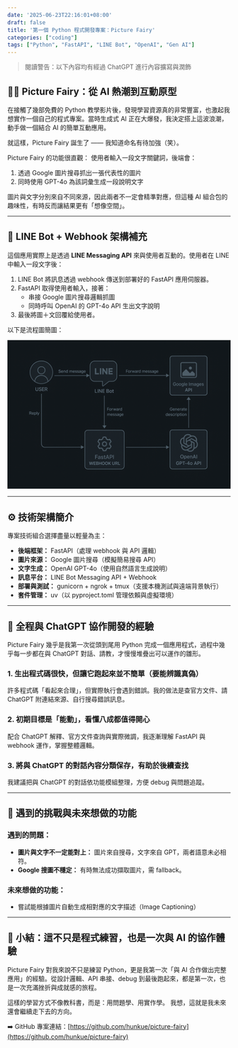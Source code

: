```yaml
---
date: '2025-06-23T22:16:01+08:00'
draft: false
title: '第一個 Python 程式開發專案：Picture Fairy'
categories: ["coding"]
tags: ["Python", "FastAPI", "LINE Bot", "OpenAI", "Gen AI"]
---
```


> 閱讀警告：以下內容均有經過 ChatGPT 進行內容擴寫與潤飾

## 🧚‍♀️ Picture Fairy：從 AI 熱潮到互動原型

在接觸了幾部免費的 Python 教學影片後，發現學習資源真的非常豐富，也激起我想實作一個自己的程式專案。當時生成式 AI 正在大爆發，我決定搭上這波浪潮，動手做一個結合 AI 的簡單互動應用。

就這樣，Picture Fairy 誕生了 —— 我知道命名有待加強（笑）。

Picture Fairy 的功能很直觀：
使用者輸入一段文字關鍵詞，後端會：
1. 透過 Google 圖片搜尋抓出一張代表性的圖片  
2. 同時使用 GPT-4o 為該詞彙生成一段說明文字

圖片與文字分別來自不同來源，因此兩者不一定會精準對應，但這種 AI 組合包的趣味性，有時反而讓結果更有「想像空間」。

---

## 🤖 LINE Bot + Webhook 架構補充

這個應用實際上是透過 **LINE Messaging API** 來與使用者互動的。使用者在 LINE 中輸入一段文字後：

1. LINE Bot 將訊息透過 webhook 傳送到部署好的 FastAPI 應用伺服器。
2. FastAPI 取得使用者輸入，接著：
    - 串接 Google 圖片搜尋邏輯抓圖
    - 同時呼叫 OpenAI 的 GPT-4o API 生出文字說明
3. 最後將圖＋文回覆給使用者。

以下是流程圖簡圖：

![Picture Fairy LINE Bot 流程圖](flowchart.png)

---

## ⚙️ 技術架構簡介

專案技術組合選擇盡量以輕量為主：

- **後端框架：** FastAPI（處理 webhook 與 API 邏輯）
- **圖片來源：** Google 圖片搜尋（模擬簡易搜尋 API）
- **文字生成：** OpenAI GPT-4o（使用自然語言生成說明）
- **訊息平台：** LINE Bot Messaging API + Webhook
- **部署與測試：** gunicorn + ngrok + tmux（支援本機測試與遠端背景執行）
- **套件管理：** uv（以 pyproject.toml 管理依賴與虛擬環境）

---

## 🧠 全程與 ChatGPT 協作開發的經驗

Picture Fairy 幾乎是我第一次從頭到尾用 Python 完成一個應用程式，過程中幾乎每一步都在與 ChatGPT 對話、請教，才慢慢堆疊出可以運作的雛形。

### 1. 生出程式碼很快，但讓它跑起來並不簡單（要能辨識真偽）
許多程式碼「看起來合理」，但實際執行會遇到錯誤。我的做法是查官方文件、請 ChatGPT 附連結來源、自行搜尋錯誤訊息。

### 2. 初期目標是「能動」，看懂八成都值得開心
配合 ChatGPT 解釋、官方文件查詢與實際微調，我逐漸理解 FastAPI 與 webhook 運作，掌握整體邏輯。

### 3. 將與 ChatGPT 的對話內容分類保存，有助於後續查找
我建議把與 ChatGPT 的對話依功能模組整理，方便 debug 與問題追蹤。

---

## 🧪 遇到的挑戰與未來想做的功能

### 遇到的問題：

- **圖片與文字不一定能對上：** 圖片來自搜尋，文字來自 GPT，兩者語意未必相符。
- **Google 搜圖不穩定：** 有時無法成功擷取圖片，需 fallback。

### 未來想做的功能：

- 嘗試能根據圖片自動生成相對應的文字描述（Image Captioning）

---

## 🏁 小結：這不只是程式練習，也是一次與 AI 的協作體驗

Picture Fairy 對我來說不只是練習 Python，更是我第一次「與 AI 合作做出完整應用」的經驗。從設計邏輯、API 串接、debug 到最後跑起來，都是第一次，也是一次充滿挫折與成就感的旅程。

這樣的學習方式不像教科書，而是：用問題學、用實作學。
我想，這就是我未來還會繼續走下去的方向。

➡️ GitHub 專案連結：[https://github.com/hunkue/picture-fairy](https://github.com/hunkue/picture-fairy)